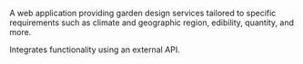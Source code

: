 A web application providing garden design services tailored to specific requirements 
such as climate and geographic region, edibility, quantity, and more. 

Integrates functionality using an external API.
